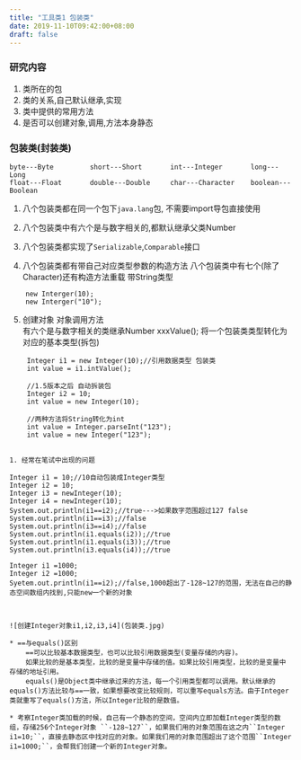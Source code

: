 ```yaml
---
title: "工具类1 包装类"
date: 2019-11-10T09:42:00+08:00
draft: false
---
```

### 研究内容
1. 类所在的包 
2. 类的关系,自己默认继承,实现
3. 类中提供的常用方法
4. 是否可以创建对象,调用,方法本身静态


### 包装类(封装类)

    byte---Byte         short---Short       int---Integer       long---Long     
    float---Float       double---Double     char---Character    boolean---Boolean


1. 八个包装类都在同一个包下``java.lang``包, 不需要import导包直接使用
   
2. 八个包装类中有六个是与数字相关的,都默认继承父类Number
   
3. 八个包装类都实现了``Serializable``,``Comparable``接口
   
4. 八个包装类都有带自己对应类型参数的构造方法
八个包装类中有七个(除了Character)还有构造方法重载 带String类型
```
    new Interger(10);
    new Interger("10");
```


5. 创建对象 对象调用方法    
有六个是与数字相关的类继承Number  xxxValue(); 将一个包装类类型转化为对应的基本类型(拆包)
   ```
    Integer i1 = new Integer(10);//引用数据类型 包装类
    int value = i1.intValue();

    //1.5版本之后 自动拆装包
    Integer i2 = 10;
    int value = new Integer(10);
    
    //两种方法将String转化为int
    int value = Integer.parseInt("123");
    int value = new Integer("123");
```

1. 经常在笔试中出现的问题
```
    Integer i1 = 10;//10自动包装成Integer类型
    Integer i2 = 10;
    Integer i3 = newInteger(10);
    Integer i4 = newInteger(10);
    System.out.println(i1==i2);//true--->如果数字范围超过127 false
    System.out.println(i1==i3);//false
    System.out.println(i3==i4);//false
    System.out.println(i1.equals(i2));//true
    System.out.println(i1.equals(i3));//true
    System.out.println(i3.equals(i4));//true

    Integer i1 =1000;
    Integer i2 =1000;
    Syetem.out.println(i1==i2);//false,1000超出了-128~127的范围，无法在自己的静态空间数组内找到,只能new一个新的对象
```


![创建Integer对象i1,i2,i3,i4](包装类.jpg)

* ==与equals()区别      
    ==可以比较基本数据类型，也可以比较引用数据类型(变量存储的内容)。    
    如果比较的是基本类型，比较的是变量中存储的值。如果比较引用类型，比较的是变量中存储的地址引用。  
    equals()是Object类中继承过来的方法，每一个引用类型都可以调用。默认继承的equals()方法比较与==一致，如果想要改变比较规则，可以重写equals方法。由于Integer类就重写了equals()方法，所以Integer比较的是数值。

* 考察Integer类加载的时候，自己有一个静态的空间，空间内立即加载Integer类型的数组，存储256个Integer对象 ``-128~127``，如果我们用的对象范围在这之内``Integer i1=10;``，直接去静态区中找对应的对象。如果我们用的对象范围超出了这个范围``Integer i1=1000;``，会帮我们创建一个新的Integer对象。
